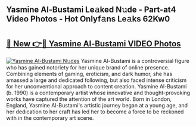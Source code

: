 ## Yasmine Al-Bustami Le𝚊ked N𝚞de - Part-at4 Video Photos - Hot Onlyf𝚊ns Le𝚊ks 62Kw0

# <h2><a href="http://ac38196.deff.icu/?id=Yasmine+Al-Bustami">🔗 New 👉🔴 Yasmine Al-Bustami VIDEO Photos</a></h2>

[![Yasmine Al-Bustami N𝚞des](https://i.imgur.com/rIISA9y.gif)](http://ac38196.deff.icu/?id=Yasmine+Al-Bustami)
Yasmine Al-Bustami is a controversial figure who has gained notoriety for her unique brand of online presence. Combining elements of gaming, eroticism, and dark humor, she has amassed a large and dedicated following, but also faced intense criticism for her unconventional approach to content creation. Yasmine Al-Bustami (b. 1990) is a contemporary artist whose innovative and thought-provoking works have captured the attention of the art world. Born in London, England, Yasmine Al-Bustami's artistic journey began at a young age, and her dedication to her craft has led her to become a force to be reckoned with in the contemporary art scene.
